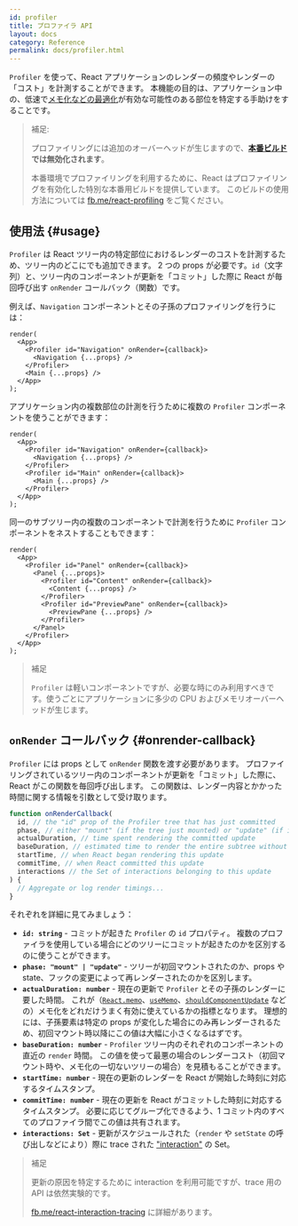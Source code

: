 ```yaml
---
id: profiler
title: プロファイラ API
layout: docs
category: Reference
permalink: docs/profiler.html
---
```


`Profiler` を使って、React アプリケーションのレンダーの頻度やレンダーの「コスト」を計測することができます。
本機能の目的は、アプリケーション中の、低速で[メモ化などの最適化](/docs/hooks-faq.html#how-to-memoize-calculations)が有効な可能性のある部位を特定する手助けをすることです。

> 補足:
>
> プロファイリングには追加のオーバーヘッドが生じますので、**[本番ビルド](/docs/optimizing-performance.html#use-the-production-build)では無効化されます**。
>
> 本番環境でプロファイリングを利用するために、React はプロファイリングを有効化した特別な本番用ビルドを提供しています。
> このビルドの使用方法については [fb.me/react-profiling](https://fb.me/react-profiling) をご覧ください。

## 使用法 {#usage}

`Profiler` は React ツリー内の特定部位におけるレンダーのコストを計測するため、ツリー内のどこにでも追加できます。
2 つの props が必要です。`id`（文字列）と、ツリー内のコンポーネントが更新を「コミット」した際に React が毎回呼び出す `onRender` コールバック（関数）です。

例えば、`Navigation` コンポーネントとその子孫のプロファイリングを行うには：

```js{3}
render(
  <App>
    <Profiler id="Navigation" onRender={callback}>
      <Navigation {...props} />
    </Profiler>
    <Main {...props} />
  </App>
);
```

アプリケーション内の複数部位の計測を行うために複数の `Profiler` コンポーネントを使うことができます：
```js{3,6}
render(
  <App>
    <Profiler id="Navigation" onRender={callback}>
      <Navigation {...props} />
    </Profiler>
    <Profiler id="Main" onRender={callback}>
      <Main {...props} />
    </Profiler>
  </App>
);
```

同一のサブツリー内の複数のコンポーネントで計測を行うために `Profiler` コンポーネントをネストすることもできます：
```js{3,5,8}
render(
  <App>
    <Profiler id="Panel" onRender={callback}>
      <Panel {...props}>
        <Profiler id="Content" onRender={callback}>
          <Content {...props} />
        </Profiler>
        <Profiler id="PreviewPane" onRender={callback}>
          <PreviewPane {...props} />
        </Profiler>
      </Panel>
    </Profiler>
  </App>
);
```

> 補足
>
> `Profiler` は軽いコンポーネントですが、必要な時にのみ利用すべきです。使うごとにアプリケーションに多少の CPU およびメモリオーバーヘッドが生じます。

## `onRender` コールバック {#onrender-callback}

`Profiler` には props として `onRender` 関数を渡す必要があります。
プロファイリングされているツリー内のコンポーネントが更新を「コミット」した際に、React がこの関数を毎回呼び出します。
この関数は、レンダー内容とかかった時間に関する情報を引数として受け取ります。

```js
function onRenderCallback(
  id, // the "id" prop of the Profiler tree that has just committed
  phase, // either "mount" (if the tree just mounted) or "update" (if it re-rendered)
  actualDuration, // time spent rendering the committed update
  baseDuration, // estimated time to render the entire subtree without memoization
  startTime, // when React began rendering this update
  commitTime, // when React committed this update
  interactions // the Set of interactions belonging to this update
) {
  // Aggregate or log render timings...
}
```

それぞれを詳細に見てみましょう：

* **`id: string`** - 
コミットが起きた `Profiler` の `id` プロパティ。
複数のプロファイラを使用している場合にどのツリーにコミットが起きたのかを区別するのに使うことができます。
* **`phase: "mount" | "update"`** -
ツリーが初回マウントされたのか、props や state、フックの変更によって再レンダーされたのかを区別します。
* **`actualDuration: number`** -
現在の更新で `Profiler` とその子孫のレンダーに要した時間。
これが（[`React.memo`](/docs/react-api.html#reactmemo)、[`useMemo`](/docs/hooks-reference.html#usememo)、[`shouldComponentUpdate`](/docs/hooks-faq.html#how-do-i-implement-shouldcomponentupdate) などの）メモ化をどれだけうまく有効に使えているかの指標となります。
理想的には、子孫要素は特定の props が変化した場合にのみ再レンダーされるため、初回マウント時以降にこの値は大幅に小さくなるはずです。
* **`baseDuration: number`** -
`Profiler` ツリー内のそれぞれのコンポーネントの直近の `render` 時間。
この値を使って最悪の場合のレンダーコスト（初回マウント時や、メモ化の一切ないツリーの場合）を見積もることができます。
* **`startTime: number`** -
現在の更新のレンダーを React が開始した時刻に対応するタイムスタンプ。
* **`commitTime: number`** -
現在の更新を React がコミットした時刻に対応するタイムスタンプ。
必要に応じてグループ化できるよう、1 コミット内のすべてのプロファイラ間でこの値は共有されます。
* **`interactions: Set`** -
更新がスケジュールされた（`render` や `setState` の呼び出しなどにより）際に trace された ["interaction"](https://fb.me/react-interaction-tracing) の Set。

> 補足
>
> 更新の原因を特定するために interaction を利用可能ですが、trace 用の API は依然実験的です。
>
> [fb.me/react-interaction-tracing](https://fb.me/react-interaction-tracing) に詳細があります。
